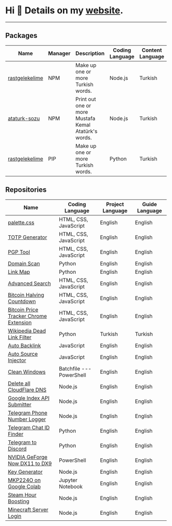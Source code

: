 # Hi 👋 Details on my [website](https://ekas.link).

---

## Packages
| Name | Manager | Description| Coding Language | Content Language | Repo |
| --- | --- | --- | --- | --- | --- |
| [rastgelekelime](https://www.npmjs.com/package/rastgelekelime) | NPM | Make up one or more Turkish words. | Node.js | Turkish| [GitHub](https://github.com/EnesKeremAYDIN/npm-rastgelekelime) |
| [ataturk-sozu](https://www.npmjs.com/package/ataturk-sozu) | NPM | Print out one or more Mustafa Kemal Atatürk's words. | Node.js | Turkish| [GitHub](https://github.com/EnesKeremAYDIN/npm-ataturk-sozu) |
| [rastgelekelime](https://pypi.org/project/rastgelekelime)| PIP | Make up one or more Turkish words. | Python| Turkish| [GitHub](https://github.com/EnesKeremAYDIN/pip-rastgelekelime) |

## Repositories
| Name| Coding Language| Project Language | Guide Language |
| --- | --- | --- | --- |
| [palette.css](https://github.com/EnesKeremAYDIN/palette.css)| HTML, CSS, JavaScript| English| English|
| [TOTP Generator](https://github.com/EnesKeremAYDIN/totp-generator)| HTML, CSS, JavaScript| English| English|
| [PGP Tool](https://github.com/EnesKeremAYDIN/pgp-tool)| HTML, CSS, JavaScript| English| English|
| [Domain Scan](https://github.com/EnesKeremAYDIN/domain_scan)| Python | English| English|
| [Link Map](https://github.com/EnesKeremAYDIN/linkMap) | Python | English| English|
| [Advanced Search](https://github.com/EnesKeremAYDIN/advanced-search)| HTML, CSS, JavaScript| English| English|
| [Bitcoin Halving Countdown](https://github.com/EnesKeremAYDIN/bitcoin-halving-countdown)| HTML, CSS, JavaScript| English| English|
| [Bitcoin Price Tracker Chrome Extension](https://github.com/EnesKeremAYDIN/bitcoin-price-tracker-extension) | HTML, CSS, JavaScript| English| English|
| [Wikipedia Dead Link Filter](https://github.com/EnesKeremAYDIN/wikipedia-olu-link-filtreleyici) | Python | Turkish| Turkish|
| [Auto Backlink](https://github.com/EnesKeremAYDIN/auto-backlink)| JavaScript | English| English|
| [Auto Source Injector](https://github.com/EnesKeremAYDIN/auto-source-injector)| JavaScript | English| English|
| [Clean Windows](https://github.com/EnesKeremAYDIN/CleanWindows) | Batchfile --- PowerShell | English| English|
| [Delete all CloudFlare DNS](https://github.com/EnesKeremAYDIN/deleteAllCloudflareDNS) | Node.js| English| English|
| [Google Index API Submitter](https://github.com/EnesKeremAYDIN/google-index-api-submitter)| Node.js| English| English|
| [Telegram Phone Number Logger](https://github.com/EnesKeremAYDIN/TelegramPhoneNumberLoggerBot)| Node.js| English| English|
| [Telegram Chat ID Finder](https://github.com/EnesKeremAYDIN/telegram-chat-id) | Python | English| English|
| [Telegram to Discord](https://github.com/EnesKeremAYDIN/TelegramToDiscord)| Python | English| English|
| [NVIDIA GeForge Now DX11 to DX9](https://github.com/EnesKeremAYDIN/GeForgeNowDX11toDX9) | PowerShell | English| English|
| [Key Generator](https://github.com/EnesKeremAYDIN/keyGenerator) | Node.js| English| English|
| [MKP224O on Google Colab](https://github.com/EnesKeremAYDIN/mkp224o-on-google-colab)| Jupyter Notebook | English| English|
| [Steam Hour Boosting](https://github.com/EnesKeremAYDIN/steam-hour-boosting)| Node.js| English| English|
| [Minecraft Server Login](https://github.com/EnesKeremAYDIN/minecraft-server-login-bot)| Node.js| English| English|
